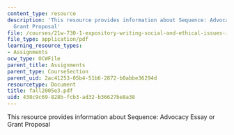 ```yaml
---
content_type: resource
description: 'This resource provides information about Sequence: Advocacy Essay or
  Grant Proposal'
file: /courses/21w-730-1-expository-writing-social-and-ethical-issues-in-print-photography-and-film-fall-2005/438c9c69828bfcb3ad32b36627be8a38_fall2005e3.pdf
file_type: application/pdf
learning_resource_types:
- Assignments
ocw_type: OCWFile
parent_title: Assignments
parent_type: CourseSection
parent_uid: 2ac41253-05b4-51b6-2872-b0abbe36294d
resourcetype: Document
title: fall2005e3.pdf
uid: 438c9c69-828b-fcb3-ad32-b36627be8a38
---
```

This resource provides information about Sequence: Advocacy Essay or Grant Proposal

